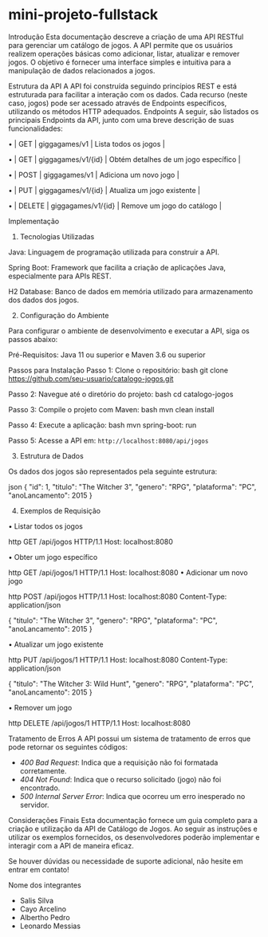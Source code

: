# mini-projeto-fullstack
Introdução
Esta documentação descreve a criação de uma API RESTful para gerenciar um catálogo de jogos. A API permite que os usuários realizem operações básicas como adicionar, listar, atualizar e remover jogos. O objetivo é fornecer uma interface simples e intuitiva para a manipulação de dados relacionados a jogos.

Estrutura da API
A API foi construída seguindo princípios REST e está estruturada para facilitar a interação com os dados. Cada recurso (neste caso, jogos) pode ser acessado através de Endpoints específicos, utilizando os métodos HTTP adequados.
Endpoints
A seguir, são listados os principais Endpoints da API, junto com uma breve descrição de suas funcionalidades:

•	| GET | giggagames/v1 | Lista todos os jogos |

•	| GET | giggagames/v1/{id} | Obtém detalhes de um jogo específico |

•	| POST | giggagames/v1 | Adiciona um novo jogo |

•	| PUT | giggagames/v1/{id} | Atualiza um jogo existente |

•	| DELETE | giggagames/v1/{id} | Remove um jogo do catálogo |

Implementação
1.	Tecnologias Utilizadas

Java: Linguagem de programação utilizada para construir a API.

Spring Boot: Framework que facilita a criação de aplicações Java, especialmente para APIs REST.

H2 Database: Banco de dados em memória utilizado para armazenamento dos dados dos jogos.

2.	Configuração do Ambiente

Para configurar o ambiente de desenvolvimento e executar a API, siga os passos abaixo:

Pré-Requisitos:  Java 11 ou superior e Maven 3.6 ou superior


Passos para Instalação
Passo 1:  Clone o repositório:
 	bash
   	git clone https://github.com/seu-usuario/catalogo-jogos.git
   

Passo 2: Navegue até o diretório do projeto:
   	bash
   	cd catalogo-jogos
   

Passo 3: Compile o projeto com Maven:
   	bash
  	mvn clean install
  

Passo 4: Execute a aplicação:
   	bash
   	mvn spring-boot: run
  

Passo 5: Acesse a API em: `http://localhost:8080/api/jogos`

3.	Estrutura de Dados

Os dados dos jogos são representados pela seguinte estrutura:

json
{
    "id": 1,
    "titulo": "The Witcher 3",
    "genero": "RPG",
    "plataforma": "PC",
    "anoLancamento": 2015
}

4.	Exemplos de Requisição

•	Listar todos os jogos

http
GET /api/jogos HTTP/1.1
Host: localhost:8080

•	Obter um jogo específico

http
GET /api/jogos/1 HTTP/1.1
Host: localhost:8080
•	Adicionar um novo jogo

http
POST /api/jogos HTTP/1.1
Host: localhost:8080
Content-Type: application/json

{
    "titulo": "The Witcher 3",
    "genero": "RPG",
    "plataforma": "PC",
    "anoLancamento": 2015
}

•	Atualizar um jogo existente

http
PUT /api/jogos/1 HTTP/1.1
Host: localhost:8080
Content-Type: application/json

{
    "titulo": "The Witcher 3: Wild Hunt",
    "genero": "RPG",
    "plataforma": "PC",
    "anoLancamento": 2015
}

•	Remover um jogo

http
DELETE /api/jogos/1 HTTP/1.1
Host: localhost:8080

Tratamento de Erros
A API possui um sistema de tratamento de erros que pode retornar os seguintes códigos:
- *400 Bad Request*: Indica que a requisição não foi formatada corretamente.
- *404 Not Found*: Indica que o recurso solicitado (jogo) não foi encontrado.
- *500 Internal Server Error*: Indica que ocorreu um erro inesperado no servidor.

Considerações Finais
Esta documentação fornece um guia completo para a criação e utilização da API de Catálogo de Jogos. Ao seguir as instruções e utilizar os exemplos fornecidos, os desenvolvedores poderão implementar e interagir com a API de maneira eficaz.

Se houver dúvidas ou necessidade de suporte adicional, não hesite em entrar em contato!

Nome dos integrantes
- Salis Silva
- Cayo Arcelino
- Albertho Pedro
- Leonardo Messias
